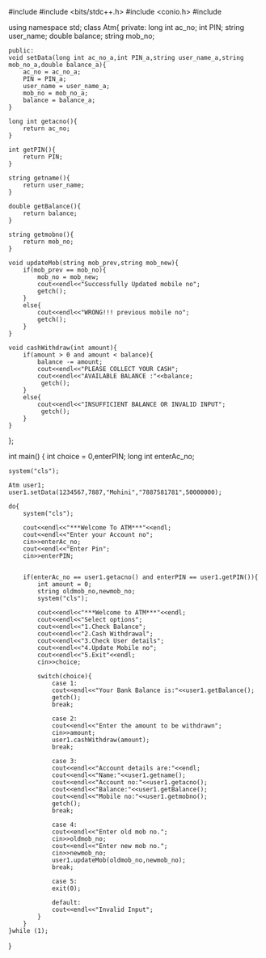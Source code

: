 
#include <iostream>
#include <bits/stdc++.h>
#include <conio.h>
#include <string>

using namespace std;
class Atm{
    private:
    long int ac_no;
    int PIN;
    string user_name;
    double balance;
    string mob_no;
    
    public:
    void setData(long int ac_no_a,int PIN_a,string user_name_a,string mob_no_a,double balance_a){
        ac_no = ac_no_a;
        PIN = PIN_a;
        user_name = user_name_a;
        mob_no = mob_no_a;
        balance = balance_a;
    }
    
    long int getacno(){
        return ac_no;
    }
    
    int getPIN(){
        return PIN; 
    }
    
    string getname(){
        return user_name;
    }
    
    double getBalance(){
        return balance;
    }
    
    string getmobno(){
        return mob_no;
    }
    
    void updateMob(string mob_prev,string mob_new){
        if(mob_prev == mob_no){
            mob_no = mob_new;
            cout<<endl<<"Successfully Updated mobile no";
            getch();
        }
        else{
            cout<<endl<<"WRONG!!! previous mobile no";
            getch();
        }
    }
    
    void cashWithdraw(int amount){
        if(amount > 0 and amount < balance){
            balance -= amount;
            cout<<endl<<"PLEASE COLLECT YOUR CASH";
            cout<<endl<<"AVAILABLE BALANCE :"<<balance;
             getch();
        }
        else{
            cout<<endl<<"INSUFFICIENT BALANCE OR INVALID INPUT";
             getch();
        }
    }
};

int main()
{
    int choice = 0,enterPIN;
    long int enterAc_no;
    
    system("cls");
    
    Atm user1;
    user1.setData(1234567,7887,"Mohini","7887581781",50000000);
    
    do{
        system("cls");
        
        cout<<endl<<"***Welcome To ATM***"<<endl;
        cout<<endl<<"Enter your Account no";
        cin>>enterAc_no;
        cout<<endl<<"Enter Pin";
        cin>>enterPIN;
        
        
        if(enterAc_no == user1.getacno() and enterPIN == user1.getPIN()){
            int amount = 0;
            string oldmob_no,newmob_no;
            system("cls");
            
            cout<<endl<<"***Welcome to ATM***"<<endl;
            cout<<endl<<"Select options";
            cout<<endl<<"1.Check Balance";
            cout<<endl<<"2.Cash Withdrawal";
            cout<<endl<<"3.Check User details";
            cout<<endl<<"4.Update Mobile no";
            cout<<endl<<"5.Exit"<<endl;
            cin>>choice;
            
            switch(choice){
                case 1:
                cout<<endl<<"Your Bank Balance is:"<<user1.getBalance();
                getch();
                break;
                
                case 2:
                cout<<endl<<"Enter the amount to be withdrawn";
                cin>>amount;
                user1.cashWithdraw(amount);
                break;
                
                case 3:
                cout<<endl<<"Account details are:"<<endl;
                cout<<endl<<"Name:"<<user1.getname();
                cout<<endl<<"Account no:"<<user1.getacno();
                cout<<endl<<"Balance:"<<user1.getBalance();
                cout<<endl<<"Mobile no:"<<user1.getmobno();
                getch();
                break;
                
                case 4:
                cout<<endl<<"Enter old mob no.";
                cin>>oldmob_no;
                cout<<endl<<"Enter new mob no.";
                cin>>newmob_no;
                user1.updateMob(oldmob_no,newmob_no);
                break;
                
                case 5:
                exit(0);
                
                default:
                cout<<endl<<"Invalid Input"; 
            }
        } 
    }while (1);
}


